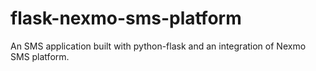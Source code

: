 # flask-nexmo-sms-platform
An SMS application built with python-flask and an integration of Nexmo SMS platform.
